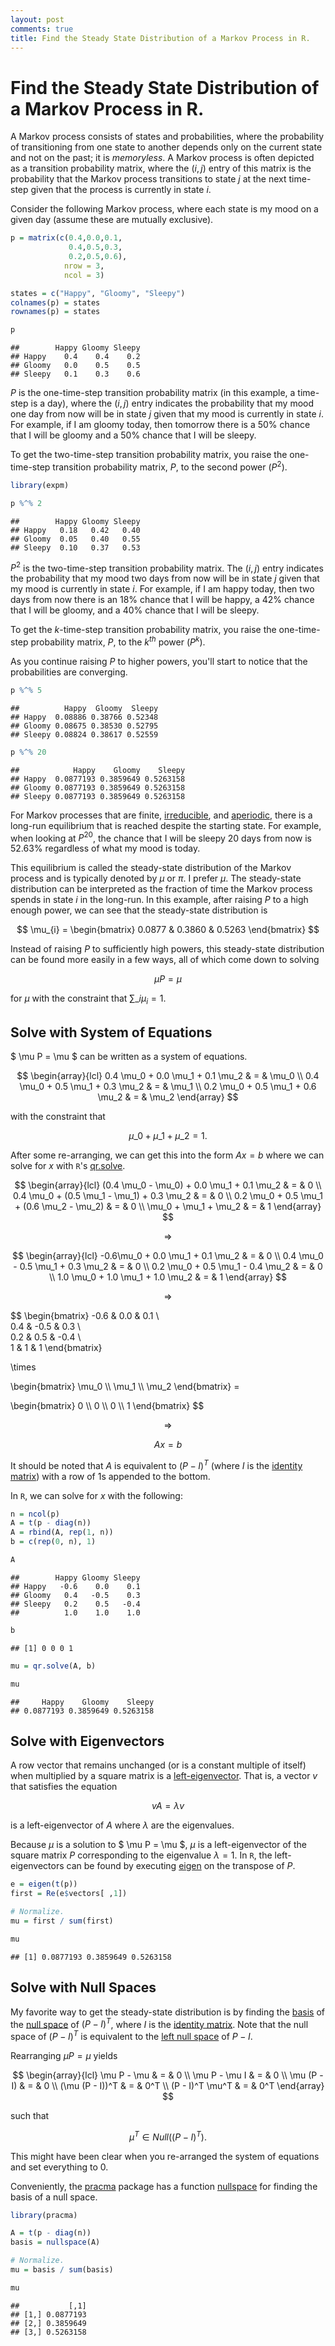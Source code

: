 ```yaml
---
layout: post
comments: true
title: Find the Steady State Distribution of a Markov Process in R.
---
```


# Find the Steady State Distribution of a Markov Process in R.

A Markov process consists of states and probabilities, where the probability of transitioning from one state to another depends only on the current state and not on the past; it is _memoryless_. A Markov process is often depicted as a transition probability matrix, where the $(i, j)$ entry of this matrix is the probability that the Markov process transitions to state $j$ at the next time-step given that the process is currently in state $i$.

Consider the following Markov process, where each state is my mood on a given day (assume these are mutually exclusive).


```r
p = matrix(c(0.4,0.0,0.1,
             0.4,0.5,0.3,
             0.2,0.5,0.6),
            nrow = 3,
            ncol = 3)

states = c("Happy", "Gloomy", "Sleepy")
colnames(p) = states
rownames(p) = states

p
```

```
##        Happy Gloomy Sleepy
## Happy    0.4    0.4    0.2
## Gloomy   0.0    0.5    0.5
## Sleepy   0.1    0.3    0.6
```

$P$ is the one-time-step transition probability matrix (in this example, a time-step is a day), where the $(i, j)$ entry indicates the probability that my mood one day from now will be in state $j$ given that my mood is currently in state $i$. For example, if I am gloomy today, then tomorrow there is a 50% chance that I will be gloomy and a 50% chance that I will be sleepy.

To get the two-time-step transition probability matrix, you raise the one-time-step transition probability matrix, $P$, to the second power ($P^2$).


```r
library(expm)

p %^% 2
```

```
##        Happy Gloomy Sleepy
## Happy   0.18   0.42   0.40
## Gloomy  0.05   0.40   0.55
## Sleepy  0.10   0.37   0.53
```

$P^2$ is the two-time-step transition probability matrix. The $(i, j)$ entry indicates the probability that my mood two days from now will be in state $j$ given that my mood is currently in state $i$. For example, if I am happy today, then two days from now there is an 18% chance that I will be happy, a 42% chance that I will be gloomy, and a 40% chance that I will be sleepy.

To get the $k$-time-step transition probability matrix, you raise the one-time-step probability matrix, $P$, to the $k^{th}$ power ($P^k$).

As you continue raising $P$ to higher powers, you'll start to notice that the probabilities are converging.


```r
p %^% 5
```

```
##          Happy  Gloomy  Sleepy
## Happy  0.08886 0.38766 0.52348
## Gloomy 0.08675 0.38530 0.52795
## Sleepy 0.08824 0.38617 0.52559
```

```r
p %^% 20
```

```
##            Happy    Gloomy    Sleepy
## Happy  0.0877193 0.3859649 0.5263158
## Gloomy 0.0877193 0.3859649 0.5263158
## Sleepy 0.0877193 0.3859649 0.5263158
```

For Markov processes that are finite, [irreducible](http://en.wikipedia.org/wiki/Markov_chain#Reducibility), and [aperiodic](http://en.wikipedia.org/wiki/Markov_chain#Periodicity), there is a long-run equilibrium that is reached despite the starting state. For example, when looking at $P^{20}$, the chance that I will be sleepy 20 days from now is 52.63% regardless of what my mood is today.

This equilibrium is called the steady-state distribution of the Markov process and is typically denoted by $\mu$ or $\pi$. I prefer $\mu$. The steady-state distribution can be interpreted as the fraction of time the Markov process spends in state $i$ in the long-run. In this example, after raising $P$ to a high enough power, we can see that the steady-state distribution is

$$ \mu_{i} = \begin{bmatrix} 0.0877 & 0.3860 & 0.5263 \end{bmatrix} $$

Instead of raising $P$ to sufficiently high powers, this steady-state distribution can be found more easily in a few ways, all of which come down to solving

$$ \mu P = \mu $$

for $\mu$ with the constraint that $\sum\_{i} \mu_{i} = 1$.

## Solve with System of Equations

$ \mu P = \mu $ can be written as a system of equations.

$$
\begin{array}{lcl} 0.4 \mu_0 + 0.0 \mu_1 + 0.1 \mu_2 & = & \mu_0 \\
                   0.4 \mu_0 + 0.5 \mu_1 + 0.3 \mu_2 & = & \mu_1 \\
                   0.2 \mu_0 + 0.5 \mu_1 + 0.6 \mu_2 & = & \mu_2
\end{array}
$$

with the constraint that

$$ \mu\_0 + \mu\_1 + \mu\_2 = 1. $$

After some re-arranging, we can get this into the form $Ax = b$ where we can solve for $x$ with `R`'s [qr.solve](http://stat.ethz.ch/R-manual/R-devel/library/base/html/qr.html).

$$
\begin{array}{lcl} (0.4 \mu_0 - \mu_0) + 0.0 \mu_1 + 0.1 \mu_2 & = & 0 \\
                   0.4 \mu_0 + (0.5 \mu_1 - \mu_1) + 0.3 \mu_2 & = & 0 \\
                   0.2 \mu_0 + 0.5 \mu_1 + (0.6 \mu_2 - \mu_2) & = & 0 \\
                   \mu_0 + \mu_1 + \mu_2 & = & 1
\end{array}
$$

$$ \Rightarrow $$

$$
\begin{array}{lcl}
  -0.6\mu_0 + 0.0 \mu_1 + 0.1 \mu_2 & = & 0 \\
  0.4 \mu_0 - 0.5 \mu_1 + 0.3 \mu_2 & = & 0 \\
  0.2 \mu_0 + 0.5 \mu_1 - 0.4 \mu_2 & = & 0 \\
  1.0 \mu_0 + 1.0 \mu_1 + 1.0 \mu_2 & = & 1
\end{array}
$$

$$ \Rightarrow $$

$$
\begin{bmatrix}
  -0.6 & 0.0 & 0.1 \\\
  0.4 & -0.5 & 0.3 \\\
  0.2 & 0.5 & -0.4 \\\
  1 & 1 & 1
\end{bmatrix}

\times

\begin{bmatrix}
  \mu_0 \\\ \mu_1 \\\ \mu_2
\end{bmatrix} =

\begin{bmatrix}
  0 \\\ 0 \\\ 0 \\\ 1
\end{bmatrix}
$$

$$ \Rightarrow $$

$$ Ax = b $$

It should be noted that $A$ is equivalent to $(P - I)^T$ (where $I$ is the [identity matrix](http://en.wikipedia.org/wiki/Identity_matrix)) with a row of 1s appended to the bottom.

In `R`, we can solve for $x$ with the following:


```r
n = ncol(p)
A = t(p - diag(n))
A = rbind(A, rep(1, n))
b = c(rep(0, n), 1)

A
```

```
##        Happy Gloomy Sleepy
## Happy   -0.6    0.0    0.1
## Gloomy   0.4   -0.5    0.3
## Sleepy   0.2    0.5   -0.4
##          1.0    1.0    1.0
```

```r
b
```

```
## [1] 0 0 0 1
```

```r
mu = qr.solve(A, b)

mu
```

```
##     Happy    Gloomy    Sleepy 
## 0.0877193 0.3859649 0.5263158
```

## Solve with Eigenvectors
A row vector that remains unchanged (or is a constant multiple of itself) when multiplied by a square matrix is a [left-eigenvector](http://en.wikipedia.org/wiki/Eigenvalues_and_eigenvectors#Left_and_right_eigenvectors). That is, a vector $v$ that satisfies the equation

$$ vA = \lambda v $$

is a left-eigenvector of $A$ where $\lambda$ are the eigenvalues.

Because $\mu$ is a solution to $ \mu P = \mu $, $\mu$ is a left-eigenvector of the square matrix $P$ corresponding to the eigenvalue $\lambda = 1$. In `R`, the left-eigenvectors can be found by executing [eigen](http://stat.ethz.ch/R-manual/R-devel/library/base/html/eigen.html) on the transpose of $P$.


```r
e = eigen(t(p))
first = Re(e$vectors[ ,1])

# Normalize.
mu = first / sum(first)

mu
```

```
## [1] 0.0877193 0.3859649 0.5263158
```

## Solve with Null Spaces

My favorite way to get the steady-state distribution is by finding the [basis](http://en.wikipedia.org/wiki/Basis_%28linear_algebra%29) of the [null space](http://en.wikipedia.org/wiki/Kernel_%28linear_algebra%29) of $(P - I)^T$, where $I$ is the [identity matrix](http://en.wikipedia.org/wiki/Identity_matrix). Note that the null space of $(P - I)^T$ is equivalent to the [left null space](http://en.wikipedia.org/wiki/Kernel_linear_algebra#Left_null_space) of $P - I$.

Rearranging $\mu P = \mu$ yields

$$
\begin{array}{lcl}
  \mu P - \mu & = & 0 \\
  \mu P - \mu I & = & 0 \\
  \mu (P - I) & = & 0 \\
  (\mu (P - I))^T & = & 0^T \\
  (P - I)^T \mu^T & = & 0^T
\end{array}
$$

such that

$$ \mu^T \in Null((P - I)^T). $$

This might have been clear when you re-arranged the system of equations and set everything to 0.

Conveniently, the [pracma](http://cran.r-project.org/web/packages/pracma/index.html) package has a function [nullspace](http://www.inside-r.org/packages/cran/pracma/docs/nullspace) for finding the basis of a null space.


```r
library(pracma)

A = t(p - diag(n))
basis = nullspace(A)

# Normalize.
mu = basis / sum(basis)

mu
```

```
##           [,1]
## [1,] 0.0877193
## [2,] 0.3859649
## [3,] 0.5263158
```
